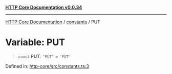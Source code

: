 [**HTTP Core Documentation v0.0.34**](../../README.md)

***

[HTTP Core Documentation](../../modules.md) / [constants](../README.md) / PUT

# Variable: PUT

> `const` **PUT**: `"PUT"` = `'PUT'`

Defined in: [http-core/src/constants.ts:3](https://github.com/stonemjs/http-core/blob/31e23030575a56f9e3df3cf0d1fec6cbcbb56275/src/constants.ts#L3)
